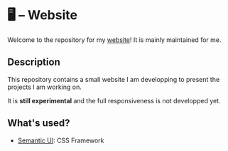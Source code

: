 # 🖥 – Website

Welcome to the repository for my [website](http://valentin.porcellini.free.fr)! It is mainly maintained for me.

## Description
This repository contains a small website I am developping to present the projects I am working on.

It is **still experimental** and the full responsiveness is not developped yet.

## What's used?
- [Semantic UI](https://semantic-ui.com): CSS Framework
